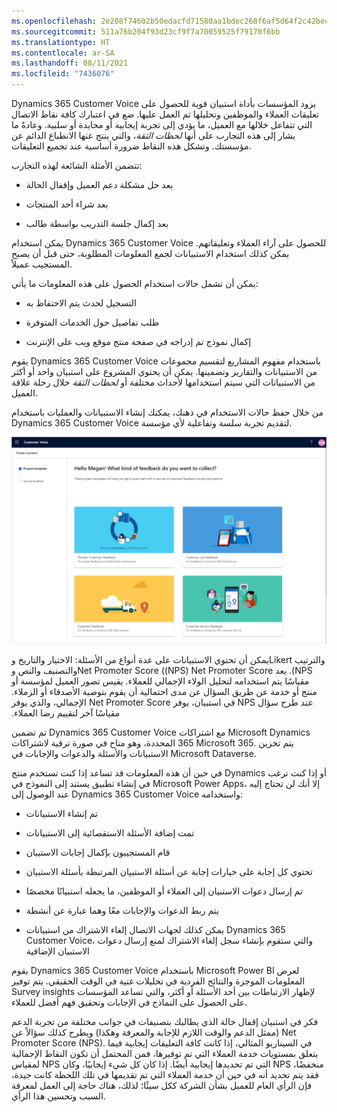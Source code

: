 ```yaml
---
ms.openlocfilehash: 2e208f74602b50edacfd71580aa1bdec268f6af5d64f2c42bec885dabaadcbca
ms.sourcegitcommit: 511a76b204f93d23cf9f7a70059525f79170f6bb
ms.translationtype: HT
ms.contentlocale: ar-SA
ms.lasthandoff: 08/11/2021
ms.locfileid: "7436076"
---
```

Dynamics 365 Customer Voice يزود المؤسسات بأداة استبيان قوية للحصول على تعليقات العملاء والموظفين وتحليلها ثم العمل عليها. ضع في اعتبارك كافة نقاط الاتصال التي تتفاعل خلالها مع العميل، ما يؤدي إلى تجربة إيجابية أو محايدة أو سلبية.
وعادةً ما يشار إلى هذه التجارب على أنها *لحظات الثقة*، والتي ينتج عنها الانطباع الدائم عن مؤسستك. وتشكل هذه النقاط ضرورة أساسية عند تجميع التعليقات.

تتضمن الأمثلة الشائعة لهذه التجارب:

-   بعد حل مشكلة دعم العميل وإقفال الحالة

-   بعد شراء أحد المنتجات

-   بعد إكمال جلسة التدريب بواسطة طالب

يمكن استخدام Dynamics 365 Customer Voice للحصول على آراء العملاء وتعليقاتهم. يمكن كذلك استخدام الاستبيانات لجمع المعلومات المطلوبة، حتى قبل أن يصبح المستجيب عميلاً.

يمكن أن تشمل حالات استخدام الحصول على هذه المعلومات ما يأتي:

-   التسجيل لحدث يتم الاحتفاظ به

-   طلب تفاصيل حول الخدمات المتوفرة

-   إكمال نموذج تم إدراجه في صفحة منتج موقع ويب على الإنترنت

يقوم Dynamics 365 Customer Voice باستخدام مفهوم المشاريع لتقسيم مجموعات من الاستبيانات والتقارير وتضمينها. يمكن أن يحتوي المشروع على استبيان واحد أو أكثر من الاستبيانات التي سيتم استخدامها لأحداث مختلفة أو *لحظات الثقة* خلال رحلة علاقة العميل.

من خلال حفظ حالات الاستخدام في ذهنك، يمكنك إنشاء الاستبيانات والعمليات باستخدام Dynamics 365 Customer Voice لتقديم تجربة سلسة وتفاعلية لأي مؤسسة.

![Customer Voice يقوم بإنشاء الصفحة الرئيسية للمشروع.](../media/unit-1-5-create-project.png)

يمكن أن تحتوي الاستبيانات على عدة أنواع من الأسئلة: الاختيار والتاريخ وLikert والترتيب والتصنيف والنص وNet Promoter Score (‏‫NPS). يعد Net Promoter Score ‏(NPS) مقياسًا يتم استخدامه لتحليل الولاء الإجمالي للعملاء. يقيس تصور العميل لمؤسسة أو منتج أو خدمة عن طريق السؤال عن مدى احتمالية أن يقوم بتوصية الأصدقاء أو الزملاء. عند طرح سؤال NPS في استبيان، يوفر Net Promoter Score الإجمالي، والذي يوفر مقياسًا آخر لتقييم رضا العملاء.

تم تضمين Dynamics 365 Customer Voice مع اشتراكات Microsoft Dynamics ‏365 المحددة، وهو متاح في صورة ترقية لاشتراكات Microsoft 365. يتم تخزين الاستبيانات والأسئلة والدعوات والإجابات في Microsoft Dataverse. 

في حين أن هذه المعلومات قد تساعد إذا كنت تستخدم منتج Dynamics أو إذا كنت ترغب في إنشاء تطبيق يستند إلى النموذج في Microsoft Power Apps، إلا أنك لن تحتاج إليه عند الوصول إلى Dynamics 365 Customer Voice واستخدامه:

-   تم إنشاء الاستبيانات

-   تمت إضافة الأسئلة الاستقصائية إلى الاستبيانات

-   قام المستجيبون بإكمال إجابات الاستبيان

-   تحتوي كل إجابة على خيارات إجابة عن أسئلة الاستبيان المرتبطة بأسئلة الاستبيان

-   تم إرسال دعوات الاستبيان إلى العملاء أو الموظفين، ما يجعله استبيانًا مخصصًا

-   يتم ربط الدعوات والإجابات معًا وهما عبارة عن أنشطة

-   يمكن كذلك لجهات الاتصال إلغاء الاشتراك من استبيانات Dynamics 365 Customer Voice، والتي ستقوم بإنشاء سجل إلغاء الاشتراك لمنع إرسال دعوات الاستبيان الإضافية

يقوم Dynamics 365 Customer Voice باستخدام Microsoft Power BI لعرض المعلومات الموجزة والنتائج الفردية في تحليلات غنية في الوقت الحقيقي. يتم توفير Survey insights لإظهار الارتباطات بين أحد الأسئلة أو أكثر، والتي تساعد المؤسسات على الحصول على النماذج في الإجابات وتحقيق فهم أفضل للعملاء.

فكر في استبيان إقفال حالة الذي يطالبك بتصنيفات في جوانب مختلفة من تجربة الدعم (ممثل الدعم والوقت اللازم للإجابة والمعرفة وهكذا) ويطرح كذلك سؤالاً عن Net Promoter Score ‏(NPS). في السيناريو المثالي، إذا كانت كافة التعليقات إيجابية فيما يتعلق بمستويات خدمة العملاء التي تم توفيرها، فمن المحتمل أن تكون النقاط الإجمالية لمقياس NPS التي تم تحديدها إيجابية أيضًا. إذا كان كل شيء إيجابيًا، وكان NPS منخفضًا، فقد يتم تحديد أنه في حين أن خدمة العملاء التي تم تقديمها في تلك اللحظة كانت جيدة، فإن الرأي العام للعميل بشأن الشركة ككل سيئًا؛ لذلك، هناك حاجة إلى العمل لمعرفة السبب وتحسين هذا الرأي.
